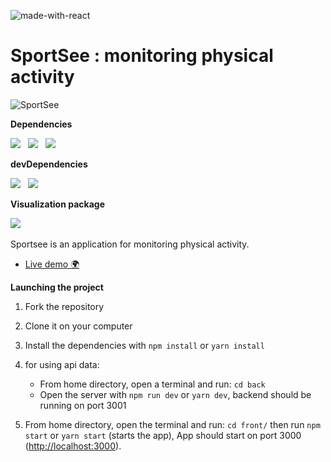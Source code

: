 ![made-with-react](../../assets/made-with-react.svg)

# SportSee : monitoring physical activity

![SportSee](../../assets/V1%20C.jpg)

**Dependencies**

<img src="https://img.shields.io/badge/React-18.2.0-blue"/>&nbsp;&nbsp;
<img src="https://img.shields.io/badge/React--dom-18.2.0-blue"/>&nbsp;&nbsp;
<img src="https://img.shields.io/badge/React--Router--dom-6.10.0-blue"/>&nbsp;&nbsp;

**devDependencies**

<img src="https://img.shields.io/badge/styled--components-5.3.9-orange"/>&nbsp;&nbsp;
<img src="https://img.shields.io/badge/Jsdoc-4.0.0-orange"/>&nbsp;&nbsp;

**Visualization package**

<img src="https://img.shields.io/badge/D3-7.6.1-red"/>&nbsp;&nbsp;


Sportsee is an application for monitoring physical activity.

- [Live demo 🌍](https://gylgyl2000.github.io/SportSee/) 

**Launching the project**

1. Fork the repository

2. Clone it on your computer

3. Install the dependencies with `npm install` or `yarn install`

4. for using api data: 
    * From home directory, open a terminal and run: `cd back`
    * Open the server with `npm run dev` or `yarn dev`, backend should be running on port 3001

5. From home directory, open the terminal and run: `cd front/` then run `npm start` or `yarn start` (starts the app), App should start on port 3000 ([http://localhost:3000](http://localhost:3000)).
